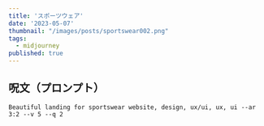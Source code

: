 ```yaml
---
title: 'スポーツウェア'
date: '2023-05-07'
thumbnail: "/images/posts/sportswear002.png"
tags:
  - midjourney
published: true
---
```


## 呪文（プロンプト）
```
Beautiful landing for sportswear website, design, ux/ui, ux, ui --ar 3:2 --v 5 --q 2
```